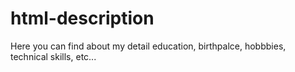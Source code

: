 # html-description
Here you can find about my detail education, birthpalce, hobbbies, technical skills, etc... 
